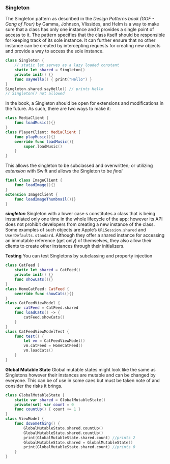 
### Singleton

The Singleton pattern as described in the *Design Patterns book (GOF - Gang of Four)* by Gamma, Johnson, Vlissides, and Helm is a way to make sure that a class has only one instance and it provides a single point of access to it. The pattern specifies that the class itself should be responsible for keeping track of its sole instance. It can further ensure that no other instance can be created by intercepting requests for creating new objects and provide a way to access the sole instance.

```swift
class Singleton {
    // static let serves as a lazy loaded constant
    static let shared = Singleton()
    private init() {}
    func sayHello() { print("Hello") }
}
Singleton.shared.sayHello() // prints Hello
// Singleton() not allowed
```

In the book, a Singleton should be open for extensions and modifications in the future. As such, there are two ways to make it:

```swift
class MediaClient {
    func loadMusic(){}
}
class PlayerClient: MediaClient {
    func playMusic(){}
    override func loadMusic(){
        super.loadMusic()
    }
}
```

This allows the singleton to be subclassed and overwritten; or utilizing *extension* with Swift and allows the Singleton to be *final*
```swift
final class ImageClient {
    func loadImage(){}
}
extension ImageClient {
    func loadImageThumbnail(){}
}
```

***singleton***
Singleton with a lower case s constitutes a class that is being instantiated only one time in the whole lifecycle of the app; however its API does not prohibit developers from creating a new instance of the class.
\
Some examples of such objects are Apple’s `URLSession.shared` and `UserDefaults.standard`. Although they offer a shared instance for accessing an immutable reference (get only) of themselves, they also allow their clients to create other instances through their initializers.

**Testing**
You can test Singletons by subclassing and property injection

```swift
class CatFeed {
    static let shared = CatFeed()
    private init() {}
    func showCats(){}
}
class HomeCatFeed: CatFeed {
    override func showCats(){}
}
class CatFeedViewModel {
    var catFeed = CatFeed.shared
    func loadCats() -> {
        catFeed.showCats()
    }
}
class CatFeedViewModelTest {
    func test() {
        let vm = CatFeedViewModel()
        vm.catFeed = HomeCatFeed()
        vm.loadCats()
    }
}
```
**Global Mutable State**
Global mutable states might look like the same as Singletons however their instances are mutable and can be changed by everyone. This can be of use in some caes but must be taken note of and consider the risks it brings.

```swift
class GlobalMutableState {
    static var shared = GlobalMutableState()
    private(set) var count = 0
    func countUp() { count += 1 }
}
class ViewModel {
    func doSomething() {
        GlobalMutableState.shared.countUp()
        GlobalMutableState.shared.countUp()
        print(GlobalMutableState.shared.count) //prints 2
        GlobalMutableState.shared = GlobalMutableState()
        print(GlobalMutableState.shared.count) //prints 0
    }
} 
```